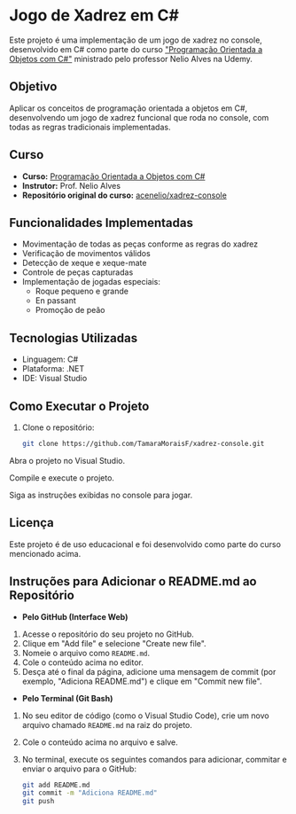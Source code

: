 #  Jogo de Xadrez em C#

Este projeto é uma implementação de um jogo de xadrez no console, desenvolvido em C# como parte do curso ["Programação Orientada a Objetos com C#"](https://www.udemy.com/course/programacao-orientada-a-objetos-csharp/) ministrado pelo professor Nelio Alves na Udemy.

## Objetivo

Aplicar os conceitos de programação orientada a objetos em C#, desenvolvendo um jogo de xadrez funcional que roda no console, com todas as regras tradicionais implementadas.

## Curso

- **Curso:** [Programação Orientada a Objetos com C#](https://www.udemy.com/course/programacao-orientada-a-objetos-csharp/)
- **Instrutor:** Prof. Nelio Alves
- **Repositório original do curso:** [acenelio/xadrez-console](https://github.com/acenelio/xadrez-console)

## Funcionalidades Implementadas

- Movimentação de todas as peças conforme as regras do xadrez
- Verificação de movimentos válidos
- Detecção de xeque e xeque-mate
- Controle de peças capturadas
- Implementação de jogadas especiais:
  - Roque pequeno e grande
  - En passant
  - Promoção de peão

## Tecnologias Utilizadas

- Linguagem: C#
- Plataforma: .NET
- IDE: Visual Studio

## Como Executar o Projeto

1. Clone o repositório:

   ```bash
   git clone https://github.com/TamaraMoraisF/xadrez-console.git
Abra o projeto no Visual Studio.

Compile e execute o projeto.

Siga as instruções exibidas no console para jogar.

## Licença
Este projeto é de uso educacional e foi desenvolvido como parte do curso mencionado acima.

## Instruções para Adicionar o README.md ao Repositório

- **Pelo GitHub (Interface Web)** 

1. Acesse o repositório do seu projeto no GitHub.
2. Clique em "Add file" e selecione "Create new file".
3. Nomeie o arquivo como `README.md`.
4. Cole o conteúdo acima no editor.
5. Desça até o final da página, adicione uma mensagem de commit (por exemplo, "Adiciona README.md") e clique em "Commit new file".

- **Pelo Terminal (Git Bash)** 

1. No seu editor de código (como o Visual Studio Code), crie um novo arquivo chamado `README.md` na raiz do projeto.
2. Cole o conteúdo acima no arquivo e salve.
3. No terminal, execute os seguintes comandos para adicionar, commitar e enviar o arquivo para o GitHub:

   ```bash
   git add README.md
   git commit -m "Adiciona README.md"
   git push
